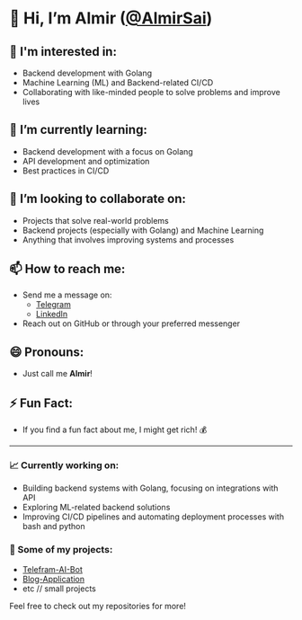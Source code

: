 # 👋 Hi, I’m Almir ([@AlmirSai](https://github.com/AlmirSai))

## 👀 I'm interested in:
- Backend development with Golang
- Machine Learning (ML) and Backend-related CI/CD
- Collaborating with like-minded people to solve problems and improve lives

## 🌱 I’m currently learning:
- Backend development with a focus on Golang
- API development and optimization
- Best practices in CI/CD

## 💞️ I’m looking to collaborate on:
- Projects that solve real-world problems
- Backend projects (especially with Golang) and Machine Learning
- Anything that involves improving systems and processes

## 📫 How to reach me:
- Send me a message on:
    - [Telegram](https://t.me/m/GmhgB8-aN2U6)
    - [LinkedIn](linkedin.com/in/saitov-almir-7b5882338)
- Reach out on GitHub or through your preferred messenger

## 😄 Pronouns: 
- Just call me **Almir**!

## ⚡ Fun Fact:
- If you find a fun fact about me, I might get rich! 💰

---

### 📈 Currently working on:
- Building backend systems with Golang, focusing on integrations with API
- Exploring ML-related backend solutions
- Improving CI/CD pipelines and automating deployment processes with bash and python

### 🔗 Some of my projects:
- [Telefram-AI-Bot](https://github.com/AlmirSai/Telegram-AI-bot)
- [Blog-Application](https://github.com/AlmirSai/Blog-application)
- etc // small projects

Feel free to check out my repositories for more!

